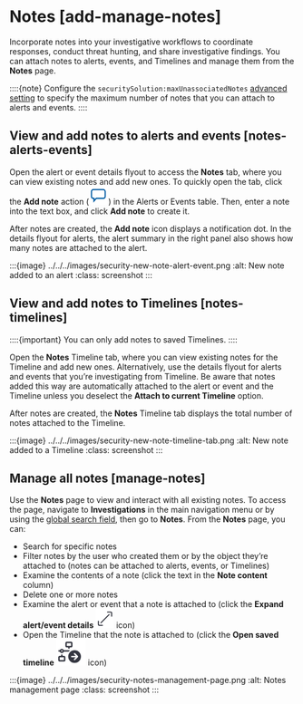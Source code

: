# Notes [add-manage-notes]

Incorporate notes into your investigative workflows to coordinate responses, conduct threat hunting, and share investigative findings. You can attach notes to alerts, events, and Timelines and manage them from the **Notes** page.

::::{note}
Configure the `securitySolution:maxUnassociatedNotes` [advanced setting](../../../solutions/security/get-started/configure-advanced-settings.md#max-notes-alerts-events) to specify the maximum number of notes that you can attach to alerts and events.
::::



## View and add notes to alerts and events [notes-alerts-events]

Open the alert or event details flyout to access the **Notes** tab, where you can view existing notes and add new ones. To quickly open the tab, click the **Add note** action (![Add note action](../../../images/security-create-note-icon.png "")) in the Alerts or Events table. Then, enter a note into the text box, and click **Add note** to create it.

After notes are created, the **Add note** icon displays a notification dot. In the details flyout for alerts, the alert summary in the right panel also shows how many notes are attached to the alert.

:::{image} ../../../images/security-new-note-alert-event.png
:alt: New note added to an alert
:class: screenshot
:::


## View and add notes to Timelines [notes-timelines]

::::{important}
You can only add notes to saved Timelines.
::::


Open the **Notes** Timeline tab, where you can view existing notes for the Timeline and add new ones. Alternatively, use the details flyout for alerts and events that you’re investigating from Timeline. Be aware that notes added this way are automatically attached to the alert or event and the Timeline unless you deselect the **Attach to current Timeline** option.

After notes are created, the **Notes** Timeline tab displays the total number of notes attached to the Timeline.

:::{image} ../../../images/security-new-note-timeline-tab.png
:alt: New note added to a Timeline
:class: screenshot
:::


## Manage all notes [manage-notes]

Use the **Notes** page to view and interact with all existing notes. To access the page, navigate to **Investigations** in the main navigation menu or by using the [global search field](/explore-analyze/find-and-organize/find-apps-and-objects.md), then go to **Notes**. From the **Notes** page, you can:

* Search for specific notes
* Filter notes by the user who created them or by the object they’re attached to (notes can be attached to alerts, events, or Timelines)
* Examine the contents of a note (click the text in the **Note content** column)
* Delete one or more notes
* Examine the alert or event that a note is attached to (click the **Expand alert/event details** ![Preview alert or event action](../../../images/security-notes-page-document-details.png "") icon)
* Open the Timeline that the note is attached to (click the **Open saved timeline** ![Open Timeline action](../../../images/security-notes-page-timeline-details.png "") icon)

:::{image} ../../../images/security-notes-management-page.png
:alt: Notes management page
:class: screenshot
:::
